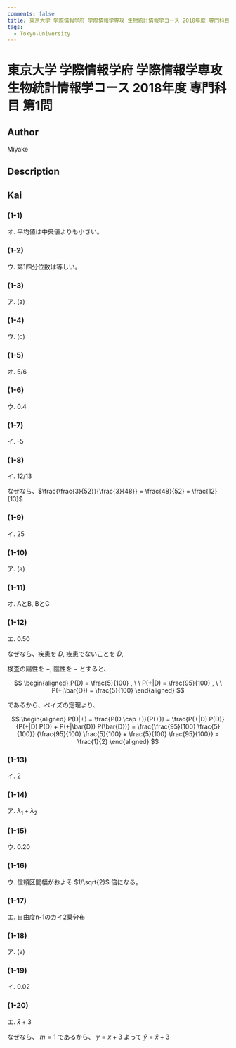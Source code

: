 ```yaml
---
comments: false
title: 東京大学 学際情報学府 学際情報学専攻 生物統計情報学コース 2018年度 専門科目 第1問
tags:
  - Tokyo-University
---
```

# 東京大学 学際情報学府 学際情報学専攻 生物統計情報学コース 2018年度 専門科目 第1問

## **Author**
Miyake

## **Description**

## **Kai**
### (1-1)
オ. 平均値は中央値よりも小さい。

### (1-2)
ウ. 第1四分位数は等しい。

### (1-3)
ア. (a)

### (1-4)
ウ. (c)

### (1-5)
オ. 5/6

### (1-6)
ウ. 0.4

### (1-7)
イ. -5

### (1-8)
イ. 12/13

なぜなら、$\frac{\frac{3}{52}}{\frac{3}{48}} = \frac{48}{52} = \frac{12}{13}$

### (1-9)
イ. 25

### (1-10)
ア. (a)

### (1-11)
オ. AとB, BとC

### (1-12)
エ. 0.50

なぜなら、疾患を $D$, 疾患でないことを $\bar{D}$,

検査の陽性を $+$, 陰性を $-$ とすると、

$$
\begin{aligned}
P(D) = \frac{5}{100}
, \ \ 
P(+|D) = \frac{95}{100}
, \ \ 
P(+|\bar{D}) = \frac{5}{100}
\end{aligned}
$$

であるから、ベイズの定理より、

$$
\begin{aligned}
P(D|+)
= \frac{P(D \cap +)}{P(+)}
= \frac{P(+|D) P(D)}{P(+|D) P(D) + P(+|\bar{D}) P(\bar{D})}
= \frac{\frac{95}{100} \frac{5}{100}}
{\frac{95}{100} \frac{5}{100} + \frac{5}{100} \frac{95}{100}}
= \frac{1}{2}
\end{aligned}
$$

### (1-13)
イ. 2

### (1-14)
ア. $\lambda_1 + \lambda_2$

### (1-15)
ウ. 0.20

### (1-16)
ウ. 信頼区間幅がおよそ $1/\sqrt{2}$ 倍になる。

### (1-17)
エ. 自由度n-1のカイ2乗分布

### (1-18)
ア. (a)

### (1-19)
イ. 0.02

### (1-20)
エ. $\bar{x}+3$

なぜなら、 $m=1$ であるから、 $y=x+3$ よって $\bar{y}=\bar{x}+3$